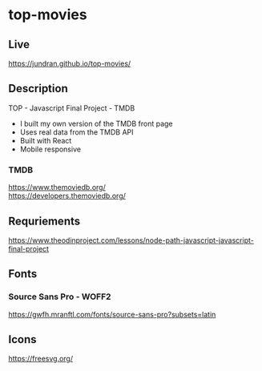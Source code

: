 # top-movies

## Live
https://jundran.github.io/top-movies/

## Description
TOP - Javascript Final Project - TMDB

- I built my own version of the TMDB front page  
- Uses real data from the TMDB API  
- Built with React
- Mobile responsive

### TMDB
https://www.themoviedb.org/  
https://developers.themoviedb.org/

## Requriements
https://www.theodinproject.com/lessons/node-path-javascript-javascript-final-project

## Fonts
### Source Sans Pro - WOFF2
https://gwfh.mranftl.com/fonts/source-sans-pro?subsets=latin

## Icons
https://freesvg.org/
